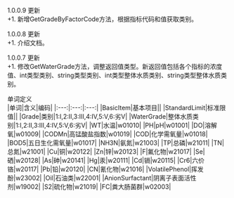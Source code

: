 ﻿1.0.0.9 更新  
+1. 新增GetGradeByFactorCode方法，根据指标代码和值获取类别。

1.0.0.8 更新  
+1. 介绍文档。

1.0.0.7 更新  
+1. 修改GetWaterGrade方法，调整返回值类型。新返回值包括各个指标的浓度值、int类型类别、string类型类别、int类型整体水质类别、string类型整体水质类别。

单词定义  
|单词|含义|编码|
|:---:|:---:|:---:|
|BasicItem|基本项目||
|StandardLimit|标准限值||
|Grade|类别|1:Ⅰ,2:Ⅱ,3:Ⅲ,4:Ⅳ,5:Ⅴ,6:劣Ⅴ|
|WaterGrade|整体水质类别|1:Ⅰ,2:Ⅱ,3:Ⅲ,4:Ⅳ,5:Ⅴ,6:劣Ⅴ|
|WT|水温|w01010|
|PH|pH|w01001|
|DO|溶解氧|w01009|
|CODMn|高锰酸盐指数|w01019|
|COD|化学需氧量|w01018|
|BOD5|五日生化需氧量|w01017|
|NH3N|氨氮|w21003|
|TP|总磷|w21011|
|TN|总氮|w21001|
|Cu|铜|w20122|
|Zn|锌|w20123|
|F|氟化物|w21017|
|Se|硒|w20128|
|As|砷|w20141|
|Hg|汞|w20111|
|Cd|镉|w20115|
|Cr6|六价铬|w20117|
|Pb|铅|w20120|
|CN|氰化物|w21016|
|VolatilePhenol|挥发酚|w23002|
|Oil|石油类|w22001|
|AnionSurfactant|阴离子表面活性剂|w19002|
|S2|硫化物|w21019|
|FC|粪大肠菌群|w02003|
